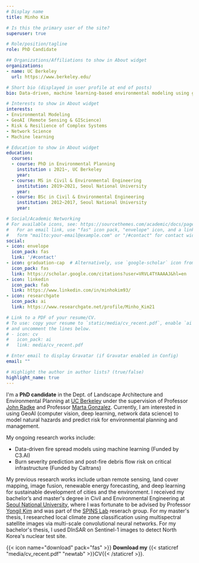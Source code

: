 ```yaml
---
# Display name
title: Minho Kim

# Is this the primary user of the site?
superuser: true

# Role/position/tagline
role: PhD Candidate

## Organizations/Affiliations to show in About widget
organizations:
- name: UC Berkeley
  url: https://www.berkeley.edu/

# Short bio (displayed in user profile at end of posts)
bio: Data-driven, machine learning-based environmental modeling using geospatial data.

# Interests to show in About widget
interests:
- Environmental Modeling
- GeoAI (Remote Sensing & GIScience)
- Risk & Resilience of Complex Systems
- Network Science
- Machine learning 

# Education to show in About widget
education:
  courses:
  - course: PhD in Environmental Planning
    institution : 2021~, UC Berkeley
    year:
  - course: MS in Civil & Environmental Engineering
    institution: 2019~2021, Seoul National University
    year:
  - course: BSc in Civil & Environmental Engineering
    institution: 2012~2017, Seoul National University
    year:

# Social/Academic Networking
# For available icons, see: https://sourcethemes.com/academic/docs/page-builder/#icons
#   For an email link, use "fas" icon pack, "envelope" icon, and a link in the
#   form "mailto:your-email@example.com" or "/#contact" for contact widget.
social:
- icon: envelope
  icon_pack: fas
  link: '/#contact'
- icon: graduation-cap  # Alternatively, use `google-scholar` icon from `ai` icon pack
  icon_pack: fas
  link: https://scholar.google.com/citations?user=VRVL4TYAAAAJ&hl=en
- icon: linkedin
  icon_pack: fab
  link: https://www.linkedin.com/in/minhokim93/
- icon: researchgate
  icon_pack: ai
  link: https://www.researchgate.net/profile/Minho_Kim21

# Link to a PDF of your resume/CV.
# To use: copy your resume to `static/media/cv_recent.pdf`, enable `ai` icons in `params.toml`,
# and uncomment the lines below.
# - icon: cv
#   icon_pack: ai
#   link: media/cv_recent.pdf

# Enter email to display Gravatar (if Gravatar enabled in Config)
email: ""

# Highlight the author in author lists? (true/false)
highlight_name: true
---
```

I'm a **PhD candidate** in the Dept. of Landscape Architecture and Environmental Planning at [UC Berkeley](https://ced.berkeley.edu/academics/landscape-architecture-environmental-planning/) under the supervision of Professor [John Radke](https://ced.berkeley.edu/ced/faculty-staff/john-radke) and Professor [Marta Gonzalez](https://ced.berkeley.edu/ced/faculty-staff/marta-gonzalez). Currently, I am interested in using GeoAI (computer vision, deep learning, network data science) to model natural hazards and predict risk for environmental planning and management. 

My ongoing research works include:

- Data-driven fire spread models using machine learning (Funded by C3.AI)
- Burn severity prediction and post-fire debris flow risk on critical infrastructure (Funded by Caltrans)

My previous research works include urban remote sensing, land cover mapping, image fusion, renewable energy forecasting, and deep learning for sustainable development of cities and the environment. I received my bachelor’s and master's degree in Civil and Environmental Engineering at [Seoul National University](https://en.snu.ac.kr/index.html), where I was fortunate to be advised by Professor [Yongil Kim](https://www.researchgate.net/profile/Yongil_Kim) and was part of the [SPINS Lab](http://spins.snu.ac.kr/) reserach group. For my master's thesis, I researched local climate zone classification using multispectral satellite images via multi-scale convolutional neural networks. For my bachelor's thesis, I used DInSAR on Sentinel-1 images to detect North Korea's nuclear test site.


{{< icon name="download" pack="fas" >}} **Download my** {{< staticref "media/cv_recent.pdf" "newtab" >}}CV{{< /staticref >}}.